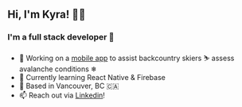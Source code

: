 ## Hi, I'm Kyra! 👋🏼

### I'm a full stack developer 🥞

- 🚧 Working on a [mobile app](https://github.com/k-henningson/dig-it) to assist backcountry skiers ⛷ assess avalanche conditions ❄
- 🌱 Currently learning React Native & Firebase
- 🏡 Based in Vancouver, BC 🇨🇦
- 📫 Reach out via [Linkedin](https://www.linkedin.com/in/kyra-henningson/)!

<!--
**k-henningson/k-henningson** is a ✨ _special_ ✨ repository because its `README.md` (this file) appears on your GitHub profile.

Here are some ideas to get you started:

- 🔭 I’m currently working on ...
- 🌱 I’m currently learning ...
- 👯 I’m looking to collaborate on ...
- 🤔 I’m looking for help with ...
- 💬 Ask me about ...
- 📫 How to reach me: ...
- 😄 Pronouns: ...
- ⚡ Fun fact: ...
-->
